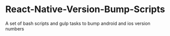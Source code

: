 # React-Native-Version-Bump-Scripts
A set of bash scripts and gulp tasks to bump android and ios version numbers
